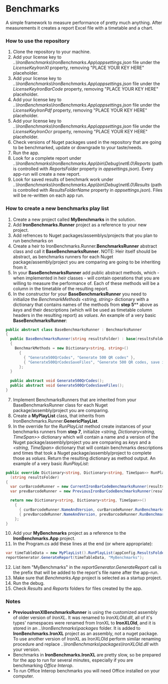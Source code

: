 # Benchmarks
A simple framework to measure performance of pretty much anything. After measurements it creates a report Excel file with a timetable and a chart.

### How to use the repository
  1. Clone the repository to your machine.
  2. Add your license key to *..\IronBenchmarks\IronBenchmarks.App\appsettings.json* file under the *LicenseKeyIronXl* property, removing "PLACE YOUR KEY HERE" placeholder.
  3. Add your license key to *..\IronBenchmarks\IronBenchmarks.App\appsettings.json* file under the *LicenseKeyIronBarCode* property, removing "PLACE YOUR KEY HERE" placeholder.
  4. Add your license key to *..\IronBenchmarks\IronBenchmarks.App\appsettings.json* file under the *LicenseKeyIronPdf* property, removing "PLACE YOUR KEY HERE" placeholder.
  5. Add your license key to *..\IronBenchmarks\IronBenchmarks.App\appsettings.json* file under the *LicenseKeyIronOcr* property, removing "PLACE YOUR KEY HERE" placeholder.
  6. Check versions of Nuget packages used in the repository that are going to be benchmarked, update or downgrade to your taste/needs.
  7. Run the app.
  8. Look for a complete report under *..\IronBenchmarks\IronBenchmarks.App\bin\Debug\net6.0\Reports* (path is controlled with *ReportsFolder* property in *appsettings.json*). Every app-run will create a new report.
  9. Look for saved results of benchmark work under *..\IronBenchmarks\IronBenchmarks.App\bin\Debug\net6.0\Results* (path is controlled with *ResultsFolderName* property in *appsettings.json*). Files will be re-written on each app run.

### How to create a new benchmarks play list
 1. Create a new project called **MyBenchmarks** in the solution.
 2. Add **IronBenchmarks.Runner** project as a reference to your new project.
 3. Add refrences to Nuget packages/assemblys/projects that you plan to run benchmarks on
 4. Create a heir to IronBenchmarks.Runner.**BenchmarksRunner** abstract class and call it **BaseBenchmarksRunner**. NOTE: Heir itself should be abstract, as benchmarks runners for each Nuget package/assembly/project you are comparing are going to be inheriting from it.
 5. In your **BaseBenchmarksRunner** add public abstract methods, which - when implemented in heir classes - will contain operations that you are willing to measure the performance of. Each of these methods will be a column in the timetable of the resulting report.
 6. In the constructor for your **BaseBenchmarksRunner** you need to initialize the *BenchmarkMethods* *<string, string>* dictionary with a dictionary that contains names of the methods from **step 5**** above as *keys* and their descriptions (which will be used as timetable column headers in the resulting report) as *values*. An example of a very basic **BaseBenchmarksRunner**: 
```csharp
public abstract class BaseBenchmarksRunner : BenchmarksRunner
{
  public BaseBenchmarksRunner(string resultsFolder) : base(resultsFolder)
  {
    BenchmarkMethods = new Dictionary<string, string>()
      {
        { "Generate500QrCodes", "Generate 500 QR codes" },
        { "Generate500QrCodesSaveFiles", "Generate 500 QR codes, save images" }
      };
  }
        
  public abstract void Generate500QrCodes();
  public abstract void Generate500QrCodesSaveFiles();
}
```

 7. Implement BenchmarksRunners that are inherited from your BaseBenchmarksRunner class for each Nuget package/assembly/project you are comparing.
 8. Create a **MyPlayList** class, that inherits from IronBenchmarks.Runner.**GenericPlayList**.
 9. In the override for the *RunPlayList* method create instances of your benchmarks runners from **step 7**, initialize *<string, Dictionary<string, TimeSpan>>* dictionary which will contain a name and a version of the Nuget package/assembly/project you are comparing as *keys* and a *<string, TimeSpan>* dictionary that will contain benchmarks descriptions and times that took a Nuget package/assembly/project to complete those as *values*. Return the resulting dictionary as method output. An example of a very basic *RunPlayList*:
```csharp
public override Dictionary<string, Dictionary<string, TimeSpan>> RunPlayList
  (string resultsFolder)
{
  var curBarcodeRunner = new CurrentIronBarCodeBenchmarksRunner(resultsFolder);
  var prevBarcodeRunner = new PreviousIronBarCodeBenchmarksRunner(resultsFolder);

  return new Dictionary<string, Dictionary<string, TimeSpan>>()
    {
      { curBarcodeRunner.NameAndVersion, curBarcodeRunner.RunBenchmarks() },
      { prevBarcodeRunner.NameAndVersion, prevBarcodeRunner.RunBenchmarks() },
    };
}
```
	
 10. Add your **MyBenchmarks** project as a reference to the **IronBenchmarks.App** project.
 11. In the Program.cs add these lines at the end (or where appropriate):
```csharp
var timeTableData = new MyPlayList().RunPlayList(appConfig.ResultsFolderName);
reportGenerator.GenerateReport(timeTableData, "MyBenchmarks");
```
	
 12. List item "MyBenchmarks" in the *reportGenerator.GenerateReport* call is the prefix that will be added to the report's file name after the app-run.
 13. Make sure that *Benchmarks.App* project is selected as a startup project.
 14. Run the debug.
 15. Check *Results* and *Reports* folders for files created by the app.

### Notes
  * **PreviousIronXlBenchmarksRunner** is using the customized assembly of older version of *IronXL*. It was renamed to *IronXLOld.dll*, all of it's types' namespaces were renamed from IronXL to **IronXLOld**, and it is stored in an *..\IronBenchmarks\packages* folder. It is added to **IronBenchmarks.IronXL** project as an assembly, not a nuget package. To use another version of IronXL as IronXLOld perform similar renaming procedure and replace *..\IronBenchmarks\packages\IronXLOld.dll* with your version.
  * Benchmarks in **IronBenchmarks.IronXL** are pretty slow, so be prepared for the app to run for several minutes, especially if you are benchmarking *Office Interop*.
  * To run Office Interop benchmarks you will need Office installed on your computer.